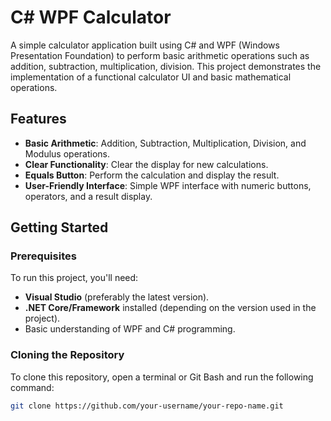 # C# WPF Calculator

A simple calculator application built using C# and WPF (Windows Presentation Foundation) to perform basic arithmetic operations such as addition, subtraction, multiplication, division. This project demonstrates the implementation of a functional calculator UI and basic mathematical operations.

## Features
- **Basic Arithmetic**: Addition, Subtraction, Multiplication, Division, and Modulus operations.
- **Clear Functionality**: Clear the display for new calculations.
- **Equals Button**: Perform the calculation and display the result.
- **User-Friendly Interface**: Simple WPF interface with numeric buttons, operators, and a result display.

## Getting Started

### Prerequisites
To run this project, you'll need:
- **Visual Studio** (preferably the latest version).
- **.NET Core/Framework** installed (depending on the version used in the project).
- Basic understanding of WPF and C# programming.

### Cloning the Repository

To clone this repository, open a terminal or Git Bash and run the following command:

```bash
git clone https://github.com/your-username/your-repo-name.git
